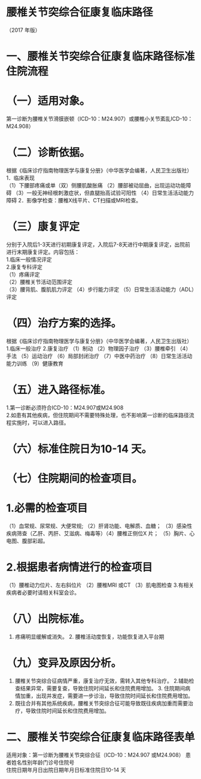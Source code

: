 # 腰椎关节突综合征康复临床路径  
（2017 年版）  
# 一、腰椎关节突综合征康复临床路径标准住院流程  
# （一）适用对象。  
第一诊断为腰椎关节滑膜嵌顿（ICD-10：M24.907）或腰椎小关节紊乱ICD-10：M24.908）  
# （二）诊断依据。  
根据《临床诊疗指南物理医学与康复分册》（中华医学会编著，人民卫生出版社）  
1．临床表现  
（1）下腰部疼痛或单（双）侧腰肌酸胀痛 （2）腰部被动屈曲，出现运动功能障碍 （3）一般无神经根刺激症状，但直腿抬高试验可阳性 （4）日常生活活动能力障碍 2．影像学检查：腰椎X线平片、CT扫描或MRI检查。  
# （三）康复评定  
分别于入院后1-3天进行初期康复评定，入院后7-8天进行中期康复评定，出院前进行末期康复评定。内容包括：  
1.临床一般情况评定  
2.康复专科评定  
（1）疼痛评定  
（2）腰椎关节活动范围评定  
（3）腰背肌、腹肌肌力评定 （4）步行能力评定 （5）日常生活活动能力（ADL）评定  
# （四）治疗方案的选择。  
根据《临床诊疗指南物理医学与康复分册》（中华医学会编著，人民卫生出版社）  
1.临床一般治疗 2.康复治疗  （1）制动 （2）物理因子治疗 （3）腰椎牵引 （4）手法 （5）运动治疗 （6）局部封闭治疗 （7）中医中药治疗 （8）日常生活活动能力训练 （9）健康教育  
# （五）进入路径标准。  
1.第一诊断必须符合ICD-10：M24.907或M24.908  
2.如患有其他疾病，但住院期间不需要特殊处理，也不影响第一诊断的临床路径流程实施时，可以进入路径。  
# （六）标准住院日为10-14 天。  
# （七）住院期间的检查项目。  
# 1.必需的检查项目  
（1）血常规、尿常规、大便常规; （2）肝肾功能、电解质、血糖； （3）感染性疾病筛查（乙肝、丙肝、艾滋病、梅毒等）（4）腰椎正侧位X 片； （5）胸片、心电图、腹部彩超。  
# 2.根据患者病情进行的检查项目  
（1）腰椎动力位片、左右斜位片 （2）腰椎MRI 或CT （3）肌电图检查 3.有相关疾病者必要时请相关科室会诊。  
# （八）出院标准。  
1. 疼痛明显缓解或消失。 2. 腰椎活动度恢复，功能恢复进入平台期  
# （九）变异及原因分析。  
1. 腰椎关节突综合征病情严重，康复治疗无效，需转入其他专科治疗。 2.辅助检查结果异常，需要复查，导致住院时间延长和住院费用增加。 3. 住院期间病情加重，出现并发症，需要进一步诊治，导致住院时间延长和住院费用增加。  
4. 既往合并有其他系统疾病，腰椎关节突综合征可能导致既往疾病加重而需要治疗，导致住院时间延长和住院费用增加。  
# 二、腰椎关节突综合征康复临床路径表单  
适用对象：第一诊断为腰椎关节突综合征（ICD-10：M24.907 或M24.908） 患者姓名性别年龄门诊号住院号  
住院日期年月日出院日期年月日标准住院日10-14 天  

